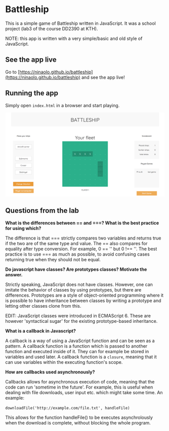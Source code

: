 # Battleship
This is a simple game of Battleship written in JavaScript. It was a school project (lab3 of the course DD2390 at KTH).

NOTE: this app is written with a very simple/basic and old style of JavaScript.

## See the app live
Go to [https://ninaolo.github.io/battleship](https://ninaolo.github.io/battleship) and see the app live!

## Running the app
Simply open `index.html` in a browser and start playing.

![Screenshot](/screenshot.png?raw=true)

## Questions from the lab

**What is the differences between == and ===? What is the best practice for using which?**

The difference is that === strictly compares two variables and returns true if the two are of the same type and value. The == also compares for equality after type conversion. For example, 0 == '' but 0 !== ''. The best practice is to use === as much as possible, to avoid confusing cases returning true when they should not be equal.


**Do javascript have classes? Are prototypes classes? Motivate the answer.**

Strictly speaking, JavaScript does not have classes. However, one can imitate the behavior of classes by using prototypes, but there are differences. Prototypes are a style of object-oriented programming where it is possible to have inheritance between classes by writing a prototype and letting other classes clone from this.

EDIT: JavaScript classes were introduced in ECMAScript 6. These are however 'syntactical sugar' for the existing prototype-based inheritance.


**What is a callback in Javascript?**

A callback is a way of using a JavaScript function and can be seen as a pattern. A callback function is a function which is passed to another function and executed inside of it. They can for example be stored in variables and used later. A callback function is a `closure`, meaning that it can use variables within the executing function's scope.


**How are callbacks used asynchronously?**

Callbacks allows for asynchronous execution of code, meaning that the code can run 'sometime in the future'. For example, this is useful when dealing with file downloads, user input etc. which might take some time. An example:

```downloadFile('http://example.com/file.txt', handleFile)```

This allows for the function handleFile() to be executes asynchrolously when the download is complete, without blocking the whole program.



